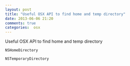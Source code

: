 ```yaml
---
layout: post
title: "Useful OSX API to find home and temp directory"
date: 2013-06-06 21:20
comments: true
categories:  osx
---
```


Useful OSX API to find home and temp directory

``` 
NSHomeDirectory

NSTemporaryDirectory
```
